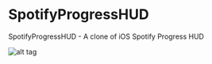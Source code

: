 SpotifyProgressHUD
==================

SpotifyProgressHUD - A clone of iOS Spotify Progress HUD

![alt tag](https://raw.github.com/paoloboschini/SpotifyProgressHUD/master/screen.png)